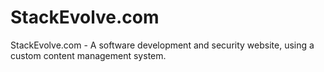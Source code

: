 # StackEvolve.com
StackEvolve.com - A software development and security website, using a custom content management system.
